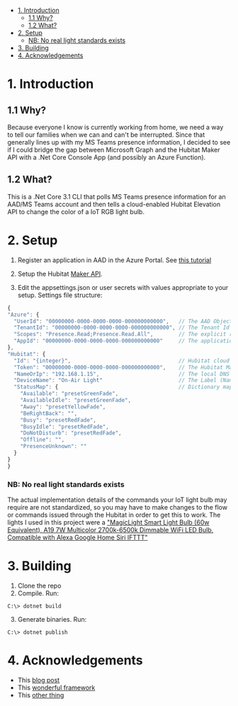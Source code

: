 - [1. Introduction](#1-introduction)
  - [1.1 Why?](#11-why)
  - [1.2 What?](#12-what)
- [2. Setup](#2-setup)
    - [NB: No real light standards exists](#nb-no-real-light-standards-exists)
- [3. Building](#3-building)
- [4. Acknowledgements](#4-acknowledgements)

# 1. Introduction

## 1.1 Why?

Because everyone I know is currently working from home, we need a way to tell our families when we can 
and can't be interrupted. Since that generally lines up with my MS Teams presence information, I decided 
to see if I could bridge the gap between Microsoft Graph and the Hubitat Maker API with a .Net Core 
Console App (and possibly an Azure Function).

## 1.2 What?

This is a .Net Core 3.1 CLI that polls MS Teams presence information for an AAD/MS Teams account and then 
tells a cloud-enabled Hubitat Elevation API to change the color of a IoT RGB light bulb.

# 2. Setup

1. Register an application in AAD in the Azure Portal.  See [this tutorial](https://docs.microsoft.com/en-us/graph/tutorials/dotnet-core?tutorial-step=2)

2. Setup the Hubitat [Maker API](https://docs.hubitat.com/index.php?title=Maker_API).

3. Edit the appsettings.json or user secrets with values appropriate to your setup. Settings file structure:
  ````javascript
{
  "Azure": {
    "UserId": "00000000-0000-0000-0000-000000000000",   // The AAD Object Id of the user you want presence information for.
    "TenantId": "00000000-0000-0000-0000-000000000000", // The Tenant Id of the AAD organization you want to query.
    "Scopes": "Presence.Read;Presence.Read.All",        // The explicit rights your AAD app registration will use to query for presence information.
    "AppId": "00000000-0000-0000-0000-000000000000"     // The application or client Id of the AAD app registration.
  },
  "Hubitat": {
    "Id": "{integer}",                                  // Hubitat cloud id (only if not using a local network address)
    "Token": "00000000-0000-0000-0000-000000000000",    // The Hubitat Maker API access token 
    "NameOrIp": "192.168.1.15",                         // The local DNS name or IP address of your Hubitat.
    "DeviceName": "On-Air Light"                        // The Label (Name) of the Hubitat device you want to send command to.
    "StatusMap": {                                      // Dictionary mapping MS Teams presence values to commands to send to the IoT light.
      "Available": "presetGreenFade",
      "AvailableIdle": "presetGreenFade",
      "Away": "presetYellowFade",
      "BeRightBack": "",
      "Busy": "presetRedFade",
      "BusyIdle": "presetRedFade",
      "DoNotDisturb": "presetRedFade",
      "Offline": "",
      "PresenceUnknown": ""
    }
  }
}
  ````

### NB: No real light standards exists

The actual implementation details of the commands your IoT light bulb may require are not standardized, so you may have to make changes to the flow or commands issued through the Hubitat in order to get this to work.  The lights I used in this project were a ["MagicLight Smart Light Bulb (60w Equivalent), A19 7W Multicolor 2700k-6500k Dimmable WiFi LED Bulb, Compatible with Alexa Google Home Siri IFTTT"](https://www.newegg.com/magiclight-mlight-wf-7w-3p-wifi/p/35B-0065-00010?Item=9SIAJ09AFU1364)

# 3. Building

1. Clone the repo
2. Compile. Run:
  ````console
C:\> dotnet build
  ````
3. Generate binaries. Run:
  ````console
C:\> dotnet publish
  ````

# 4. Acknowledgements
- This [blog post](https://developer.microsoft.com/en-us/graph/blogs/microsoft-graph-presence-apis-are-now-available-in-public-preview/?WT.mc_id=-blog-scottha)
- This [wonderful framework](https://github.com/CamSoper/puppet)
- This [other thing](https://github.com/isaacrlevin/PresenceLight)